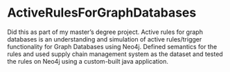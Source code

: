 # ActiveRulesForGraphDatabases
Did this as part of my master’s degree project. 
Active rules for graph databases is an understanding and simulation of active rules/trigger functionality for Graph Databases using Neo4j. 
Defined semantics for the rules and used supply chain management system as the dataset and tested the rules on Neo4j using a custom-built java application.
